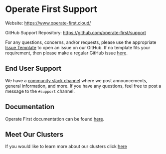 # Operate First Support

Website:  https://www.operate-first.cloud/

GitHub Support Repository: https://github.com/operate-first/support

For any questions, concerns, and/or requests, please use the appropriate [Issue Template][1] to open an issue on our GitHub. If no template fits your requirement, then please make a regular GitHub issue [here][2].

## End User Support

We have a [community slack channel][csc1] where we post announcements, general information, and more. If you have any questions, feel free to post a message to the `#support` channel.

## Documentation

Operate First documentation can be found [here][docs].

[1]: https://github.com/operate-first/support/issues/new/choose
[2]: https://github.com/operate-first/odh-moc-support/issues
[csc1]: https://join.slack.com/t/operatefirst/shared_invite/zt-o2gn4wn8-O39g7sthTAuPCvaCNRnLww
[docs]: https://github.com/operate-first/apps/tree/master/docs

## Meet Our Clusters
If you would like to learn more about our clusters click [here](https://www.operate-first.cloud/apps/content/README.html#environments)
